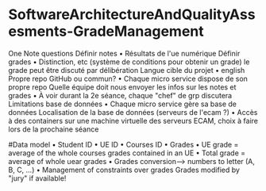 # SoftwareArchitectureAndQualityAssesments-GradeManagement

One Note questions
Définir notes
	• Résultats de l'ue numérique
Définir  grades
	• Distinction, etc (système de conditions pour obtenir un grade) le grade peut être discuté par délibération
Langue cible du projet
	• english
Propre repo GitHub ou commun?
	• Chaque micro service dispose de son propre repo
Quelle équipe doit nous envoyer les infos sur les notes et grades
	• À voir durant la 2e séance, chaque "chef" de grp discutera
Limitations base de données
	• Chaque micro service gère sa base de données
Localisation de la base de données (serveurs de l'ecam ?)
	• Accès à des containers sur une machine virtuelle des serveurs ECAM, choix à faire lors de la prochaine séance

#Data model
	• Student ID
	• UE ID
	• Courses ID
	• Grades
	• UE grade = average of the whole courses grades contained in an UE
	• Total grade = average of whole uear grades
	• Grades conversion--> numbers to letter (A, B, C, …)
	• Management of constraints over grades
Grades modified by "jury" if available!
